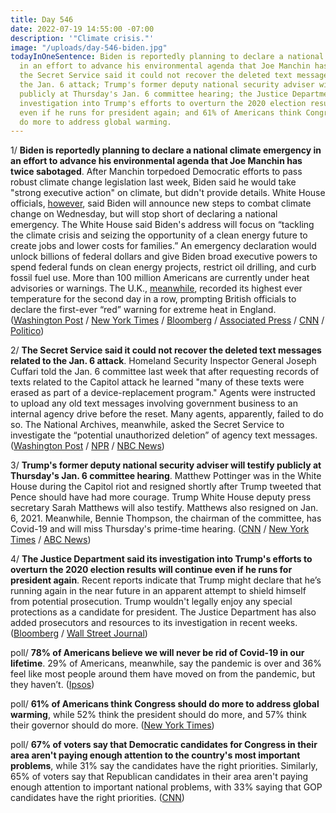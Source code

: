 ```yaml
---
title: Day 546
date: 2022-07-19 14:55:00 -07:00
description: '"Climate crisis."'
image: "/uploads/day-546-biden.jpg"
todayInOneSentence: Biden is reportedly planning to declare a national climate emergency
  in an effort to advance his environmental agenda that Joe Manchin has twice sabotaged;
  the Secret Service said it could not recover the deleted text messages related to
  the Jan. 6 attack; Trump's former deputy national security adviser will testify
  publicly at Thursday's Jan. 6 committee hearing; the Justice Department said its
  investigation into Trump's efforts to overturn the 2020 election results will continue
  even if he runs for president again; and 61% of Americans think Congress should
  do more to address global warming.
---
```


1/ **Biden is reportedly planning to declare a national climate emergency in an effort to advance his environmental agenda that Joe Manchin has twice sabotaged**. After Manchin torpedoed Democratic efforts to pass robust climate change legislation last week, Biden said he would take "strong executive action" on climate, but didn't provide details. White House officials, [however](https://www.politico.com/news/2022/07/19/biden-trip-climate-emergency-00046524), said Biden will announce new steps to combat climate change on Wednesday, but will stop short of declaring a national emergency. The White House said Biden's address will focus on “tackling the climate crisis and seizing the opportunity of a clean energy future to create jobs and lower costs for families.” An emergency declaration would unlock billions of federal dollars and give Biden broad executive powers to spend federal funds on clean energy projects, restrict oil drilling, and curb fossil fuel use. More than 100 million Americans are currently under heat advisories or warnings. The U.K., [meanwhile](https://www.nytimes.com/live/2022/07/19/world/uk-europe-heat-fires-weather), recorded its highest ever temperature for the second day in a row, prompting British officials to declare the first-ever “red” warning for extreme heat in England. ([Washington Post](https://www.washingtonpost.com/climate-environment/2022/07/18/biden-climate-emergency-manchin/) / [New York Times](https://www.nytimes.com/2022/07/19/climate/biden-climate-emergency.html) / [Bloomberg](https://www.bloomberg.com/news/articles/2022-07-19/white-house-mulls-emergency-declaration-to-fight-climate-change?srnd=politics-vp#xj4y7vzkg&sref=MIBMEEoj) / [Associated Press](https://apnews.com/article/climate-biden-joe-manchin-and-environment-bed0159741405159639f800aec3b079b) / [CNN](https://www.cnn.com/2022/07/19/politics/white-house-climate/) / [Politico](https://www.politico.com/news/2022/07/19/white-house-manchin-biden-00046476))

2/ **The Secret Service said it could not recover the deleted text messages related to the Jan. 6 attack**. Homeland Security Inspector General Joseph Cuffari told the Jan. 6 committee last week that after requesting records of texts related to the Capitol attack he learned "many of these texts were erased as part of a device-replacement program." Agents were instructed to upload any old text messages involving government business to an internal agency drive before the reset. Many agents, apparently, failed to do so. The National Archives, meanwhile, asked the Secret Service to investigate the “potential unauthorized deletion” of agency text messages. ([Washington Post](https://www.washingtonpost.com/nation/2022/07/19/secret-service-texts/) / [NPR](https://www.npr.org/2022/07/19/1112288183/secret-service-deleted-texts-national-archives-letter) / [NBC News](https://www.nbcnews.com/politics/congress/national-archives-asks-secret-service-probe-possible-deletion-jan-6-te-rcna38941))

3/ **Trump's former deputy national security adviser will testify publicly at Thursday's Jan. 6 committee hearing**. Matthew Pottinger was in the White House during the Capitol riot and resigned shortly after Trump tweeted that Pence should have had more courage. Trump White House deputy press secretary Sarah Matthews will also testify. Matthews also resigned on Jan. 6, 2021. Meanwhile, Bennie Thompson, the chairman of the committee, has Covid-19 and will miss Thursday's prime-time hearing. ([CNN](https://www.cnn.com/2022/07/18/politics/matthew-pottinger-testify-january-6/index.html) / [New York Times](https://www.nytimes.com/2022/07/18/us/politics/matthew-pottinger-jan-6-hearing.html) / [ABC News](https://abcnews.go.com/Politics/jan-committee-chair-bennie-thompson-tests-positive-covid/story?id=87066115))


4/ **The Justice Department said its investigation into Trump's efforts to overturn the 2020 election results will continue even if he runs for president again**. Recent reports indicate that Trump might declare that he’s running again in the near future in an apparent attempt to shield himself from potential prosecution. Trump wouldn't legally enjoy any special protections as a candidate for president. The Justice Department has also added prosecutors and resources to its investigation in recent weeks. ([Bloomberg](https://www.bloomberg.com/news/articles/2022-07-19/trump-declaring-for-president-won-t-stop-doj-jan-6-probe?srnd=premium&sref=MIBMEEoj) / [Wall Street Journal](https://www.wsj.com/articles/justice-department-steps-up-jan-6-probe-of-those-in-trumps-orbit-11657974467?mod=djemalertNEWS))

poll/ **78% of Americans believe we will never be rid of Covid-19 in our lifetime**. 29% of Americans, meanwhile, say the pandemic is over and 36% feel like most people around them have moved on from the pandemic, but they haven’t. ([Ipsos](https://www.ipsos.com/en-us/news-polls/axios-ipsos-coronavirus-index))

poll/ **61% of Americans think Congress should do more to address global warming**, while 52% think the president should do more, and 57% think their governor should do more. ([New York Times](https://www.nytimes.com/interactive/2022/07/19/climate/climate-us-government-poll.html))

poll/ **67% of voters say that Democratic candidates for Congress in their area aren't paying enough attention to the country's most important problems**, while 31% say the candidates have the right priorities. Similarly, 65% of voters say that Republican candidates in their area aren't paying enough attention to important national problems, with 33% saying that GOP candidates have the right priorities. ([CNN](https://www.cnn.com/2022/07/19/politics/cnn-poll-midterms/index.html))

